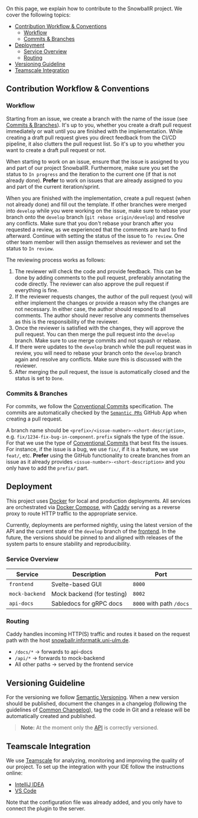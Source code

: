 On this page, we explain how to contribute to the SnowballR project. We cover the following topics:

- [Contribution Workflow \& Conventions](#contribution-workflow--conventions)
  - [Workflow](#workflow)
  - [Commits \& Branches](#commits--branches)
- [Deployment](#deployment)
  - [Service Overview](#service-overview)
  - [Routing](#routing)
- [Versioning Guideline](#versioning-guideline)
- [Teamscale Integration](#teamscale-integration)

## Contribution Workflow & Conventions

### Workflow

Starting from an issue, we create a branch with the name of the issue (see [Commits & Branches](#commits--branches)).
It's up to you, whether you create a draft pull request immediately or wait until you are finished with the
implementation. While creating a draft pull request gives you direct feedback from the CI/CD pipeline, it also clutters
the pull request list. So it's up to you whether you want to create a draft pull request or not.

When starting to work on an issue, ensure that the issue is assigned to you and part of our project SnowballR.
Furthermore, make sure you set the status to `In progress` and the iteration to the current one (if that is not already
done). **Prefer** to work on issues that are already assigned to you and part of the current iteration/sprint.

When you are finished with the implementation, create a pull request (when not already done) and fill out the template.
If other branches were merged into `develop` while you were working on the issue, make sure to rebase your branch onto
the `develop` branch (`git rebase origin/develop`) and resolve any conflicts. Make sure that you don't rebase your
branch after you requested a review, as we experienced that the comments are hard to find afterward. Continue with
setting the status of the issue to `To review`. One other team member will then assign themselves as reviewer and set
the status to `In review`.

The reviewing process works as follows:

1. The reviewer will check the code and provide feedback. This can be done by adding comments to the pull request,
   preferably annotating the code directly. The reviewer can also approve the pull request if everything is fine.
2. If the reviewer requests changes, the author of the pull request (you) will either implement the changes or
   provide a reason why the changes are not necessary. In either case, the author should respond to all comments. The
   author should never resolve any comments themselves as this is the responsibility of the reviewer.
3. Once the reviewer is satisfied with the changes, they will approve the pull request. You can then merge the pull
   request into the `develop` branch. Make sure to use merge commits and not squash or rebase.
4. If there were updates to the `develop` branch while the pull request was in review, you will need to rebase your
   branch onto the `develop` branch again and resolve any conflicts. Make sure this is discussed with the reviewer.
5. After merging the pull request, the issue is automatically closed and the status is set to `Done`.

### Commits & Branches

For commits, we follow the [Conventional Commits](https://www.conventionalcommits.org/en/v1.0.0/) specification. The
commits are automatically checked by the [`Semantic PRs`](https://github.com/Ezard/semantic-prs) GitHub App when
creating a pull request.

A branch name should be `<prefix>/<issue-number>-<short-description>`, e.g. `fix/1234-fix-bug-in-component`. `prefix`
signals the type of the issue. For that we use the type of
[Conventional Commits](https://www.conventionalcommits.org/en/v1.0.0/) that best fits the issues. For instance, if the
issue is a bug, we use `fix/`, if it is a feature, we use `feat/`, etc. **Prefer** using the GitHub functionality to
create branches from an issue as it already provides `<issue-number>-<short-description>` and you only have to add the
`prefix/` part.

## Deployment

This project uses [Docker](https://www.docker.com/) for local and production deployments. All services are orchestrated
via [Docker Compose](https://docs.docker.com/compose/), with [Caddy](https://caddyserver.com/) serving as a reverse
proxy to route HTTP traffic to the appropriate service.

Currently, deployments are performed nightly, using the latest version of the API and the current state of the `develop`
branch of the [frontend](https://github.com/SE-UUlm/snowballr-frontend/tree/develop). In the future, the versions should
be pinned to and aligned with releases of the system parts to ensure stability and reproducibility.

### Service Overview

| Service        | Description                | Port                     |
|----------------|----------------------------|--------------------------|
| `frontend`     | Svelte-based GUI           | `8000`                   |
| `mock-backend` | Mock backend (for testing) | `8002`                   |
| `api-docs`     | Sabledocs for gRPC docs    | `8000` with path `/docs` |

### Routing

Caddy handles incoming HTTP(S) traffic and routes it based on the request path with the host
[snowballr.informatik.uni-ulm.de](https://snowballr.informatik.uni-ulm.de/).

- `/docs/*` → forwards to api-docs
- `/api/*` → forwards to mock-backend
- All other paths → served by the frontend service

## Versioning Guideline

For the versioning we follow [Semantic Versioning](https://semver.org/).
When a new version should be published, document the changes in a changelog (following the guidelines of
[Common Changelog](https://common-changelog.org/)), tag the code in Git and a release will be automatically created and
published.

>**Note:** At the moment only the [API](https://github.com/SE-UUlm/snowballr-api) is correctly versioned.

## Teamscale Integration

We use [Teamscale](https://teamscale.com/) for analyzing, monitoring and improving the quality of
our project. To set up the integration with your IDE follow the instructions online:

- [IntelliJ IDEA](https://docs.teamscale.com/howto/integrating-with-your-ide/intellij/)
- [VS Code](https://docs.teamscale.com/howto/integrating-with-your-ide/visual-studio-code/)

Note that the configuration file was already added, and you only have to connect the plugin to the server.
